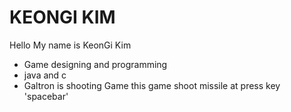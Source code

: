 KEONGI KIM
======


Hello My name is KeonGi Kim
  * Game designing and programming
  * java and c 
  * Galtron is shooting Game
    this game shoot missile at press key 'spacebar'  